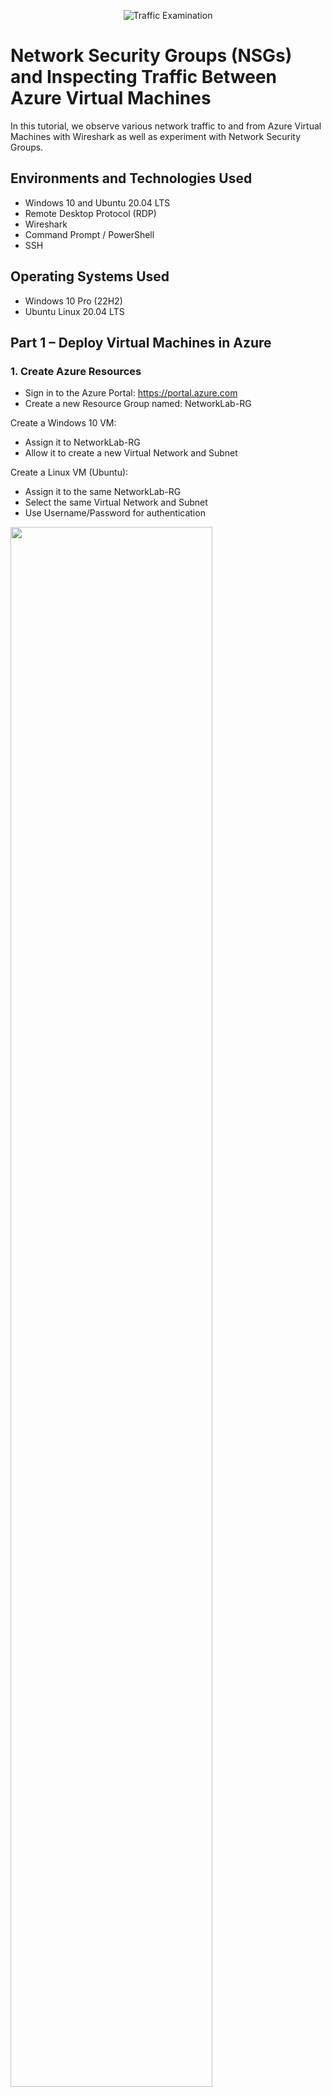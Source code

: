 <p align="center">
<img src="https://i.imgur.com/Ua7udoS.png" alt="Traffic Examination"/>
</p>

<h1>Network Security Groups (NSGs) and Inspecting Traffic Between Azure Virtual Machines</h1>
In this tutorial, we observe various network traffic to and from Azure Virtual Machines with Wireshark as well as experiment with Network Security Groups. <br />

<h2>Environments and Technologies Used</h2>

- Windows 10 and Ubuntu 20.04 LTS
- Remote Desktop Protocol (RDP)
- Wireshark
- Command Prompt / PowerShell
- SSH

<h2>Operating Systems Used</h2>

- Windows 10 Pro (22H2)
- Ubuntu Linux 20.04 LTS

<h2>Part 1 – Deploy Virtual Machines in Azure</h2> <h3>1. Create Azure Resources</h3>

- Sign in to the Azure Portal: https://portal.azure.com
- Create a new Resource Group named: NetworkLab-RG

Create a Windows 10 VM:

- Assign it to NetworkLab-RG
- Allow it to create a new Virtual Network and Subnet

Create a Linux VM (Ubuntu):

- Assign it to the same NetworkLab-RG
- Select the same Virtual Network and Subnet
- Use Username/Password for authentication

<img src="https://i.imgur.com/XOBm0X9.png" width="80%" /> <p> Creating two VMs on the same virtual network allows direct internal communication between them using private IP addresses. This is essential for observing peer-to-peer traffic and testing firewall behaviors in later steps. </p> <br />
<h2>Part 2 – Observe Network Traffic Using Wireshark</h2>

<h3>2. Connect to Windows VM</h3>

- Use Microsoft Remote Desktop (or RDP on Windows) to connect to your Windows 10 VM
- Log in using the credentials you created

<p> Remote Desktop Protocol (RDP) provides access to the virtual machine GUI, allowing you to install applications and monitor network activity. </p> <br /> 

<h3>3. Install and Launch Wireshark</h3>

- On the Windows VM, download and install Wireshark
- Open Wireshark and begin a packet capture on your main network interface

<img src="https://i.imgur.com/bD2USwo.png" width="80%" /> <p> Wireshark is a powerful tool for real-time packet analysis. It lets us filter, inspect, and capture network traffic based on protocols like ICMP, SSH, DHCP, etc. </p> <br /> 

<h3>4. Observe ICMP Traffic</h3>

- Retrieve the private IP address of your Ubuntu VM via the Azure Portal
- In the Windows VM, open Command Prompt and run: ping <Ubuntu IP>
- In Wireshark, filter for icmp

<img src="https://i.imgur.com/SIS58Ra.png" width="80%" /> <p> ICMP traffic is used for operations like pinging. This step helps visualize the echo request/reply behavior between the two VMs. </p> <br /> <h3>5. Ping External Website</h3>
From the Windows VM, ping an external address: ping www.google.com

Observe both internal and external ICMP traffic in Wireshark

<p> This shows the difference between local (private network) and public (internet) ICMP activity. </p> <br />
<h2>Part 3 – Configure Network Security Group and Observe More Protocols</h2> <h3>6. Block ICMP with NSG</h3>
Start a continuous ping to the Ubuntu VM: ping -t <Ubuntu IP>

In Azure, navigate to the Network Security Group (NSG) for the Ubuntu VM

Add an inbound rule to deny ICMP

Back in the Windows VM, observe packet loss in Command Prompt and Wireshark

<p> Blocking ICMP in the NSG demonstrates Azure’s built-in firewall controls and how they impact network traffic in real time. </p> <br /> <h3>7. Re-enable ICMP</h3>
Delete or disable the ICMP blocking rule

Observe the return of successful ping responses and ICMP packets in Wireshark

<p> This reinforces how changes in NSG rules can instantly impact traffic behavior without rebooting the VM. </p> <br /> <h3>8. Observe SSH Traffic</h3>
In Wireshark, filter for ssh

From Windows PowerShell, SSH into the Ubuntu VM:
ssh labuser@<Ubuntu IP>

Enter your credentials, type commands, then type exit to disconnect

<p> SSH traffic includes encrypted commands and responses. Even though it's encrypted, Wireshark can still show the metadata and packet exchanges. </p> <br /> <h3>9. Observe DHCP Traffic</h3>
In Wireshark, filter for dhcp

In PowerShell (Admin), run: ipconfig /renew

<p> DHCP is responsible for assigning IP addresses. Renewing the IP address triggers a DHCP Discover/Offer/Request/Ack sequence, visible in Wireshark. </p> <br /> <h3>10. Observe DNS Traffic</h3>
Filter in Wireshark: dns

In PowerShell, run:
nslookup google.com
nslookup disney.com

<p> DNS converts domain names to IP addresses. These queries and their responses are clearly visible in packet capture. </p> <br /> <h3>11. Observe RDP Traffic</h3>
Filter in Wireshark: tcp.port == 3389

<p> RDP traffic is constant because it maintains an active visual session. Unlike protocols like SSH, RDP sends continuous screen updates, making it easy to identify. </p> <br />
<h2>Lab Cleanup</h2>
Close your Remote Desktop connection

Delete the Resource Group NetworkLab-RG in the Azure Portal

Verify that all associated resources (VMs, disks, NICs, etc.) are removed

<p> Proper cleanup is essential to avoid ongoing charges and to practice good cloud resource hygiene. </p> <br />
